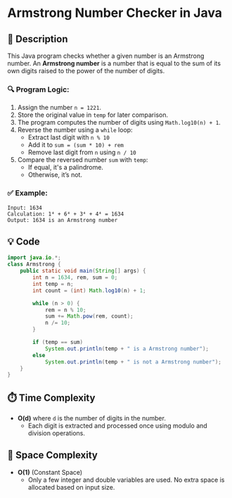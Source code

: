 # Armstrong Number Checker in Java

## 📜 Description

This Java program checks whether a given number is an Armstrong number. An **Armstrong number** is a number that is equal to the sum of its own digits raised to the power of the number of digits.

### 🔍 Program Logic:
1. Assign the number `n = 1221`.
2. Store the original value in `temp` for later comparison.
3. The program computes the number of digits using `Math.log10(n) + 1`.
4. Reverse the number using a `while` loop:
   - Extract last digit with `n % 10`
   - Add it to `sum = (sum * 10) + rem`
   - Remove last digit from `n` using `n / 10`
5. Compare the reversed number `sum` with `temp`:
   - If equal, it's a palindrome.
   - Otherwise, it’s not.
  
### ✅ Example:
```
Input: 1634  
Calculation: 1⁴ + 6⁴ + 3⁴ + 4⁴ = 1634  
Output: 1634 is an Armstrong number
```

## 💡 Code

```java
import java.io.*;
class Armstrong {
    public static void main(String[] args) {
        int n = 1634, rem, sum = 0;
        int temp = n;
        int count = (int) Math.log10(n) + 1;

        while (n > 0) {
            rem = n % 10;
            sum += Math.pow(rem, count);
            n /= 10;
        }

        if (temp == sum)
            System.out.println(temp + " is a Armstrong number");
        else
            System.out.println(temp + " is not a Armstrong number");
    }
}
```

## ⏱️ Time Complexity

- **O(d)** where `d` is the number of digits in the number.
  - Each digit is extracted and processed once using modulo and division operations.

## 🧠 Space Complexity

- **O(1)** (Constant Space)
  - Only a few integer and double variables are used. No extra space is allocated based on input size.

